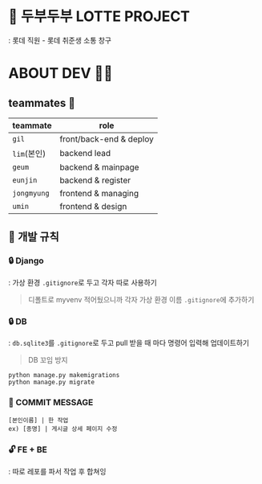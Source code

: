 # 🥇 두부두부 LOTTE PROJECT
: 롯데 직원 - 롯데 취준생 소통 창구

# ABOUT DEV 👨‍💻

## teammates 🦁

|teammate|role|
|---|---|
|`gil`|front/back-end & deploy|
|`lim`(본인)|backend lead|
|`geum`|backend & mainpage|
|`eunjin`|backend & register|
|`jongmyung`|frontend & managing|
|`umin`|frontend & design|

## 🔨 개발 규칙
### 🔒 Django
: 가상 환경 ```.gitignore```로 두고 각자 따로 사용하기
> 디폴트로 myvenv 적어뒀으니까 각자 가상 환경 이름 ```.gitignore```에 추가하기

### 🔒 DB
: ```db.sqlite3```를 ```.gitignore```로 두고 pull 받을 때 마다 명령어 입력해 업데이트하기
> DB 꼬임 방지
```
python manage.py makemigrations
python manage.py migrate
```

### 🔑 COMMIT MESSAGE
```
[본인이름] | 한 작업
ex) [종명] | 게시글 상세 페이지 수정
```

### 🔓 FE + BE
: 따로 레포를 파서 작업 후 합쳐잉
